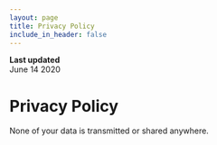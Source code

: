 ```yaml
---
layout: page
title: Privacy Policy
include_in_header: false
---
```


**Last updated**  
June 14 2020

# Privacy Policy

None of your data is transmitted or shared anywhere.
